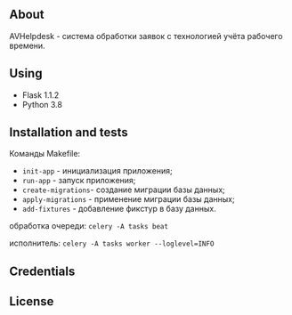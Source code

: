 ## About
AVHelpdesk - система обработки заявок с технологией учёта рабочего времени.


## Using 
* Flask 1.1.2
* Python 3.8


## Installation and tests
Команды Makefile:
- `init-app` - инициализация приложения;
- `run-app` - запуск приложения;
- `create-migrations`- создание миграции базы данных;
- `apply-migrations` - применение миграции базы данных;
- `add-fixtures` - добавление фикстур в базу данных.


обработка очереди: `celery -A tasks beat`

исполнитель:  `celery -A tasks worker --loglevel=INFO`
## Credentials

## License
